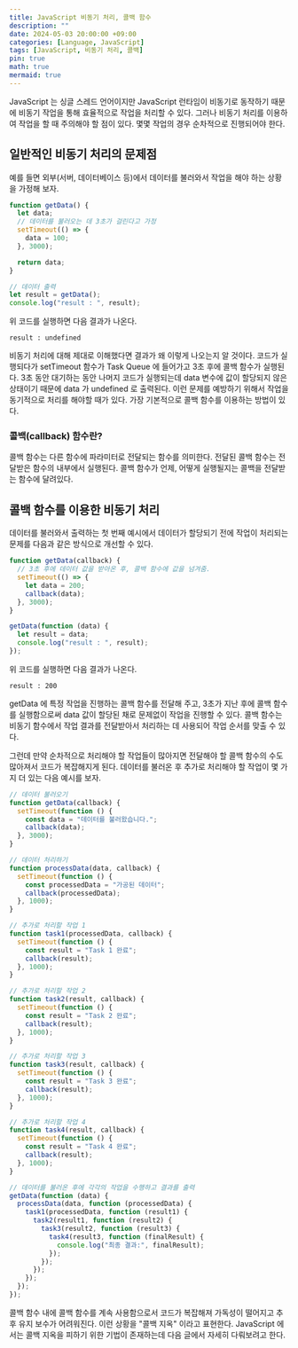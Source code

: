 ```yaml
---
title: JavaScript 비동기 처리, 콜백 함수
description: ""
date: 2024-05-03 20:00:00 +09:00
categories: [Language, JavaScript]
tags: [JavaScript, 비동기 처리, 콜백]
pin: true
math: true
mermaid: true
---
```


JavaScript 는 싱글 스레드 언어이지만 JavaScript 런타임이 비동기로 동작하기 때문에 비동기 작업을 통해 효율적으로 작업을 처리할 수 있다.
그러나 비동기 처리를 이용하여 작업을 할 때 주의해야 할 점이 있다. 몇몇 작업의 경우 순차적으로 진행되어야 한다.

## **일반적인 비동기 처리의 문제점**

예를 들면 외부(서버, 데이터베이스 등)에서 데이터를 불러와서 작업을 해야 하는 상황을 가정해 보자.

```js
function getData() {
  let data;
  // 데이터를 불러오는 데 3초가 걸린다고 가정
  setTimeout(() => {
    data = 100;
  }, 3000);

  return data;
}

// 데이터 출력
let result = getData();
console.log("result : ", result);
```

위 코드를 실행하면 다음 결과가 나온다.

```
result : undefined
```

비동기 처리에 대해 제대로 이해했다면 결과가 왜 이렇게 나오는지 알 것이다. 코드가 실행되다가 setTimeout 함수가 Task Queue 에 들어가고
3초 후에 콜백 함수가 실행된다. 3초 동안 대기하는 동안 나머지 코드가 실행되는데 data 변수에 값이 할당되지 않은 상태이기 때문에 data 가 undefined 로 출력된다.
이런 문제를 예방하기 위해서 작업을 동기적으로 처리를 해야할 때가 있다. 가장 기본적으로 콜백 함수를 이용하는 방법이 있다.

### **콜백(callback) 함수란?**

콜백 함수는 다른 함수에 파라미터로 전달되는 함수를 의미한다. 전달된 콜백 함수는 전달받은 함수의 내부에서 실행된다. 콜백 함수가 언제, 어떻게 실행될지는 콜백을 전달받는 함수에 달려있다.

## **콜백 함수를 이용한 비동기 처리**

데이터를 불러와서 출력하는 첫 번째 예시에서 데이터가 할당되기 전에 작업이 처리되는 문제를 다음과 같은 방식으로 개선할 수 있다.

```js
function getData(callback) {
  // 3초 후에 데이터 값을 받아온 후, 콜백 함수에 값을 넘겨줌.
  setTimeout(() => {
    let data = 200;
    callback(data);
  }, 3000);
}

getData(function (data) {
  let result = data;
  console.log("result : ", result);
});
```

위 코드를 실행하면 다음 결과가 나온다.

```
result : 200
```

getData 에 특정 작업을 진행하는 콜백 함수를 전달해 주고, 3초가 지난 후에 콜백 함수를 실행함으로써 data 값이 할당된 채로 문제없이 작업을 진행할 수 있다. 콜백 함수는 비동기 함수에서 작업 결과를 전달받아서 처리하는 데 사용되어 작업 순서를 맞출 수 있다.

그런데 만약 순차적으로 처리해야 할 작업들이 많아지면 전달해야 할 콜백 함수의 수도 많아져서 코드가 복잡해지게 된다. 데이터를 불러온 후 추가로 처리해야 할 작업이 몇 가지 더 있는 다음 예시를 보자.

```js
// 데이터 불러오기
function getData(callback) {
  setTimeout(function () {
    const data = "데이터를 불러왔습니다.";
    callback(data);
  }, 3000);
}

// 데이터 처리하기
function processData(data, callback) {
  setTimeout(function () {
    const processedData = "가공된 데이터";
    callback(processedData);
  }, 1000);
}

// 추가로 처리할 작업 1
function task1(processedData, callback) {
  setTimeout(function () {
    const result = "Task 1 완료";
    callback(result);
  }, 1000);
}

// 추가로 처리할 작업 2
function task2(result, callback) {
  setTimeout(function () {
    const result = "Task 2 완료";
    callback(result);
  }, 1000);
}

// 추가로 처리할 작업 3
function task3(result, callback) {
  setTimeout(function () {
    const result = "Task 3 완료";
    callback(result);
  }, 1000);
}

// 추가로 처리할 작업 4
function task4(result, callback) {
  setTimeout(function () {
    const result = "Task 4 완료";
    callback(result);
  }, 1000);
}

// 데이터를 불러온 후에 각각의 작업을 수행하고 결과를 출력
getData(function (data) {
  processData(data, function (processedData) {
    task1(processedData, function (result1) {
      task2(result1, function (result2) {
        task3(result2, function (result3) {
          task4(result3, function (finalResult) {
            console.log("최종 결과:", finalResult);
          });
        });
      });
    });
  });
});
```

콜백 함수 내에 콜백 함수를 계속 사용함으로서 코드가 복잡해져 가독성이 떨어지고 추후 유지 보수가 어려워진다. 이런 상황을 "콜백 지옥" 이라고 표현한다. JavaScript 에서는 콜백 지옥을 피하기 위한 기법이 존재하는데 다음 글에서 자세히 다뤄보려고 한다.
